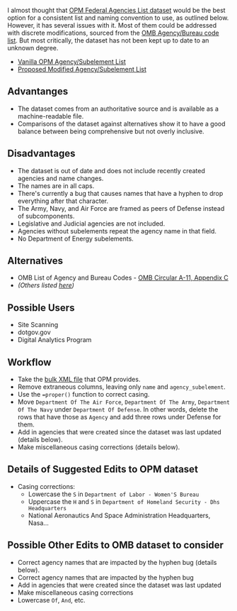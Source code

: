 I almost thought that [OPM Federal Agencies List dataset](https://www.opm.gov/about-us/open-government/Data/Apps/Agencies/) would be the best option for a consistent list and naming convention to use, as outlined below. However, it has several issues with it.  Most of them could be addressed with discrete modifications, sourced from the [OMB Agency/Bureau code list](https://bidenwhitehouse.archives.gov/wp-content/uploads/2018/06/a11.pdf#page=849).  But most critically, the dataset has not been kept up to date to an unknown degree.  

- [Vanilla OPM Agency/Subelement List](https://github.com/GSA/site-scanning-documentation/blob/main/about/project-management/datasets/Agency-Bureau_List-OPM.csv)
- [Proposed Modified Agency/Subelement List](https://github.com/GSA/site-scanning-documentation/blob/main/about/project-management/datasets/Agency-Bureau_List-OPM-modified.csv)

## Advantanges

- The dataset comes from an authoritative source and is available as a machine-readable file.
- Comparisons of the dataset against alternatives show it to have a good balance between being comprehensive but not overly inclusive.  


## Disadvantages 

- The dataset is out of date and does not include recently created agencies and name changes.  
- The names are in all caps.
- There's currently a bug that causes names that have a hyphen to drop everything after that character.
- The Army, Navy, and Air Force are framed as peers of Defense instead of subcomponents.
- Legislative and Judicial agencies are not included.
- Agencies without subelements repeat the agency name in that field.
- No Department of Energy subelements.  


## Alternatives 
- OMB List of Agency and Bureau Codes - [OMB Circular A-11, Appendix C](https://bidenwhitehouse.archives.gov/wp-content/uploads/2018/06/a11.pdf#page=849)
- _(Others listed [here](https://github.com/GSA/site-scanning-documentation/blob/main/about/project-management/proposals/agency-bureau-list.md#details))_

## Possible Users

- Site Scanning
- dotgov.gov
- Digital Analytics Program

## Workflow
- Take the [bulk XML file](https://www.opm.gov/about-us/open-government/Data/Apps/agencies/agencies.xml) that OPM provides.
- Remove extraneous columns, leaving only `name` and `agency_subelement`.  
- Use the `=proper()` function to correct casing.
- Move `Department Of The Air Force`, `Department Of The Army`, `Department Of The Navy` under `Department Of Defense`.  In other words, delete the rows that have those as `Agency` and add three rows under Defense for them.
- Add in agencies that were created since the dataset was last updated (details below).
- Make miscellaneous casing corrections (details below).  



## Details of Suggested Edits to OPM dataset

- Casing corrections:
  - Lowercase the `S` in `Department of Labor - Women'S Bureau`
  - Uppercase the `H` and `S` in `Department of Homeland Security - Dhs Headquarters`
  - National Aeronautics And Space Administration	Headquarters, Nasa...

## Possible Other Edits to OMB dataset to consider

- Correct agency names that are impacted by the hyphen bug (details below).
- Correct agency names that are impacted by the hyphen bug 
- Add in agencies that were created since the dataset was last updated 
- Make miscellaneous casing corrections 
- Lowercase `Of`, `And`, etc. 
